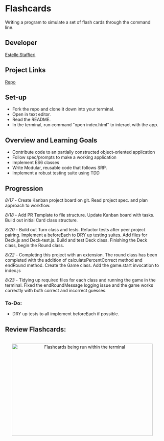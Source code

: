 # Flashcards
Writing a program to simulate a set of flash cards through the command line.

## Developer
[Estelle Staffieri](https://github.com/Estaffieri)

## Project Links
[Repo](https://github.com/Estaffieri/flashcards)

## Set-up
- Fork the repo and clone it down into your terminal.
- Open in text editor.
- Read the README.
- In the terminal, run command "open index.html" to interact with the app.

## Overview and Learning Goals
- Contribute code to an partially constructed object-oriented application
- Follow spec/prompts to make a working application
- Implement ES6 classes
- Write Modular, reusable code that follows SRP.
- Implement a robust testing suite using TDD

## Progression
*8/17* - Create Kanban project board on git. Read project spec. and plan approach to workflow.

*8/18* - Add PR Template to file structure. Update Kanban board with tasks. Build out initial Card class structure.

*8/20* - Build out Turn class and tests. Refactor tests after peer project pairing. Implement a beforeEach to DRY up testing suites. Add files for Deck.js and Deck-test.js. Build and test Deck class. Finishing the Deck class, begin the Round class.

*8/22* - Completing this project with an extension. The round class has been completed with the addition of calculatePercentCorrect method and endRound method. Create the Game class. Add the game.start invocation to index.js

*8/23* - Tidying up required files for each class and running the game in the terminal. Fixed the endRoundMessage logging issue and the game works correctly with both correct and incorrect guesses.


### To-Do:
- DRY up tests to all implement beforeEach if possible.

## Review Flashcards:

<p align="center"></br>
  <img width="460" height="300" src="/.assets/Flashcards-video.mov" alt="Flashcards being run within the terminal">
</p>
